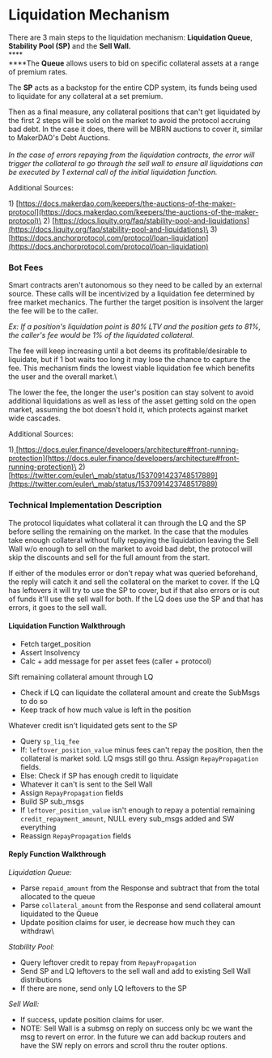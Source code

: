 # Liquidation Mechanism

There are 3 main steps to the liquidation mechanism: **Liquidation Queue**, **Stability Pool (SP)** and the **Sell Wall.**\
****\
****The **Queue** allows users to bid on specific collateral assets at a range of premium rates.&#x20;

The **SP** acts as a backstop for the entire CDP system, its funds being used to liquidate for any collateral at a set premium.

Then as a final measure, any collateral positions that can't get liquidated by the first 2 steps will be sold on the market to avoid the protocol accruing bad debt. In the case it does, there will be MBRN auctions to cover it, similar to MakerDAO's Debt Auctions.\
\
_In the case of errors repaying from the liquidation contracts, the error will trigger the collateral to go through the sell wall to ensure all liquidations can be executed by 1 external call of the initial liquidation function._

Additional Sources:&#x20;

1\) [https://docs.makerdao.com/keepers/the-auctions-of-the-maker-protocol](https://docs.makerdao.com/keepers/the-auctions-of-the-maker-protocol)\
2\) [https://docs.liquity.org/faq/stability-pool-and-liquidations](https://docs.liquity.org/faq/stability-pool-and-liquidations)\
3\) [https://docs.anchorprotocol.com/protocol/loan-liquidation](https://docs.anchorprotocol.com/protocol/loan-liquidation)

### Bot Fees

Smart contracts aren't autonomous so they need to be called by an external source. These calls will be incentivized by a liquidation fee determined by free market mechanics. The further the target position is insolvent the larger the fee will be to the caller.

_Ex: If a position's liquidation point is 80% LTV and the position gets to 81%, the caller's fee would be 1% of the liquidated collateral._

The fee will keep increasing until a bot deems its profitable/desirable to liquidate, but if 1 bot waits too long it may lose the chance to capture the fee. This mechanism finds the lowest viable liquidation fee which benefits the user and the overall market.\


The lower the fee, the longer the user's position can stay solvent to avoid additional liquidations as well as less of the asset getting sold on the open market, assuming the bot doesn't hold it, which protects against market wide cascades.

Additional Sources:&#x20;

1\)[ ](https://docs.euler.finance/developers/architecture#front-running-protection)[https://docs.euler.finance/developers/architecture#front-running-protection](https://docs.euler.finance/developers/architecture#front-running-protection)\
2\) [https://twitter.com/euler\_mab/status/1537091423748517889](https://twitter.com/euler\_mab/status/1537091423748517889)

### Technical Implementation Description

The protocol liquidates what collateral it can through the LQ and the SP before selling the remaining on the market. In the case that the modules take enough collateral without fully repaying the liquidation leaving the Sell Wall w/o enough to sell on the market to avoid bad debt, the protocol will skip the discounts and sell for the full amount from the start.

If either of the modules error or don't repay what was queried beforehand, the reply will catch it and sell the collateral on the market to cover. If the LQ has leftovers it will try to use the SP to cover, but if that also errors or is out of funds it'll use the sell wall for both. If the LQ does use the SP and that has errors, it goes to the sell wall.

#### Liquidation Function Walkthrough

* Fetch target\_position
* Assert Insolvency
* Calc + add message for per asset fees (caller + protocol)

Sift remaining collateral amount through LQ

* Check if LQ can liquidate the collateral amount and create the SubMsgs to do so
* Keep track of how much value is left in the position

Whatever credit isn't liquidated gets sent to the SP

* Query `sp_liq_fee`
* If: `leftover_position_value` minus fees can't repay the position, then the collateral is market sold. LQ msgs still go thru. Assign `RepayPropagation` fields.
* Else: Check if SP has enough credit to liquidate
* Whatever it can't is sent to the Sell Wall
* Assign `RepayPropagation` fields
* Build SP sub\_msgs
* If `leftover_position_value` isn't enough to repay a potential remaining `credit_repayment_amount`, NULL every sub\_msgs added and SW everything
* Reassign `RepayPropagation` fields

#### Reply Function Walkthrough

_Liquidation Queue:_

* Parse `repaid_amount` from the Response and subtract that from the total allocated to the queue
* Parse `collateral_amount` from the Response and send collateral amount liquidated to the Queue
* Update position claims for user, ie decrease how much they can withdraw\


_Stability Pool:_

* Query leftover credit to repay from `RepayPropagation`
* Send SP and LQ leftovers to the sell wall and add to existing Sell Wall distributions
* If there are none, send only LQ leftovers to the SP

_Sell Wall:_

* If success, update position claims for user.
* NOTE: Sell Wall is a submsg on reply on success only bc we want the msg to revert on error. In the future we can add backup routers and have the SW reply on errors and scroll thru the router options.&#x20;
